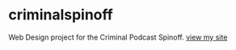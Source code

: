 # criminalspinoff
Web Design project for the Criminal Podcast Spinoff.
[view my site](https://hannashibata.github.io/criminalspinoff/index.html)

